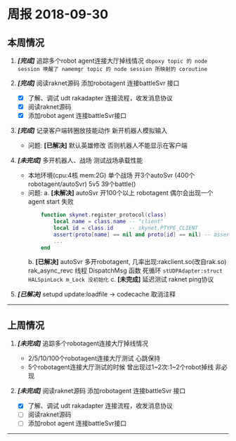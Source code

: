 # 周报 2018-09-30

## 本周情况

1. ***[完成]*** 追踪多个robot agent连接大厅掉线情况
    `dbpoxy topic 的 node session 唤醒了 namemgr topic 的 node session 所映射的 coroutine`

2. ***[完成]*** 阅读raknet源码 添加robotagent 连接battleSvr 接口
    * [x] 了解、调试 udt rakadapter 连接流程，收发消息协议
    * [x] 阅读raknet源码
    * [x] 添加robot agent 连接battleSvr接口

3. ***[完成]*** 记录客户端转圈放技能动作 新开机器人模拟输入
    * 问题: **[已解决]** 默认英雄修改 否则机器人不能显示在客户端

4. ***[未完成]*** 多开机器人、战场 测试战场承载性能
    * 本地环境(cpu:4核 mem:2G) 单个战场 开3个autoSvr (400个robotagent/autoSvr) 5v5 39个battle()
    * 问题:
        a. **[未解决]** autoSvr 开100个以上 robotagent 偶尔会出现一个agent start 失败
        ```lua
            function skynet.register_protocol(class)
                local name = class.name -- "client"
                local id = class.id     -- skynet.PTYPE_CLIENT
                assert(proto[name] == nil and proto[id] == nil) -- assert 在这里
                ...
            end
        ```
        b. **[已解决]** autoSvr 多开robotagent, 几率出现:rakclient.so(改自rak.so) rak_async_revc 线程 DispatchMsg 函数 死循环
            `stUDPAdapter:struct HALSpinLock m_Lock 没初始化`
        c. **[未完成]** 延迟测试 raknet ping协议

5. ***[已解决]*** setupd update:loadfile -> codecache 取消注释

---

## 上周情况

1. ***[未完成]*** 追踪多个robotagent连接大厅掉线情况
   * 2/5/10/100个robotagent连接大厅测试 心跳保持
   * 5个robotagent连接大厅测试的时候 曾出现过1~2次:1~2个robot掉线 非必现

2. ***[未完成]*** 阅读raknet源码 添加robotagent 连接battleSvr 接口
    * [x] 了解、调试 udt rakadapter 连接流程，收发消息协议
    * [ ] 阅读raknet源码
    * [ ] 添加robot agent 连接battleSvr接口

---
